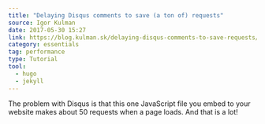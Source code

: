 ```yaml
---
title: "Delaying Disqus comments to save (a ton of) requests"
source: Igor Kulman
date: 2017-05-30 15:27
link: https://blog.kulman.sk/delaying-disqus-comments-to-save-requests/
category: essentials
tag: performance
type: Tutorial
tool:
  - hugo
  - jekyll
---
```

The problem with Disqus is that this one JavaScript file you embed to your website makes about 50 requests when a page loads. And that is a lot!








